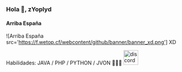 ### Hola 👋, zYoplyd
#### Arriba España
![Arriba España src='https://f.wetop.cf/webcontent/github/banner/banner_xd.png']
XD

Habilidades:  JAVA / PHP / PYTHON / JVON  🥵🥵🥵 
[<img src='https://cdn.jsdelivr.net/npm/simple-icons@3.0.1/icons/discord.svg' alt='discord' height='40'>](https://f.wetop.cf/s/discord)  

